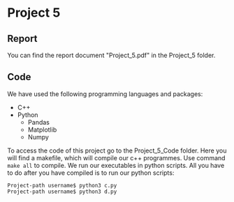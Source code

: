 # Project 5

## Report

You can find the report document "Project_5.pdf" in the Project_5 folder.

## Code

We have used the following programming languages and packages: <br />

- C++
- Python
  - Pandas
  - Matplotlib
  - Numpy

To access the code of this project go to the Project_5_Code folder. Here you will find a makefile, which will compile our c++ programmes. Use command `make all` to compile. We run our executables in python scripts. All you have to do after you have compiled is to run our python scripts:

```terminal
Project-path username$ python3 c.py
Project-path username$ python3 d.py
 ```

